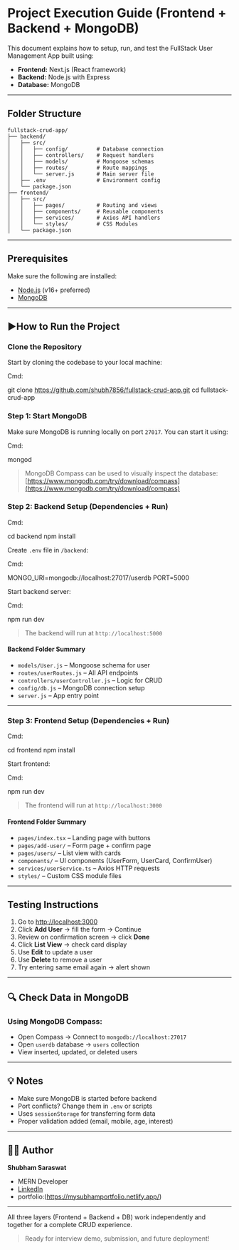 # Project Execution Guide (Frontend + Backend + MongoDB)

This document explains how to setup, run, and test the FullStack User Management App built using:

* **Frontend:** Next.js (React framework)
* **Backend:** Node.js with Express
* **Database:** MongoDB

---

## Folder Structure

```
fullstack-crud-app/
├── backend/
│   ├── src/
│   │   ├── config/         # Database connection
│   │   ├── controllers/    # Request handlers
│   │   ├── models/         # Mongoose schemas
│   │   ├── routes/         # Route mappings
│   │   └── server.js       # Main server file
│   ├── .env                # Environment config
│   └── package.json
├── frontend/
│   ├── src/
│   │   ├── pages/          # Routing and views
│   │   ├── components/     # Reusable components
│   │   ├── services/       # Axios API handlers
│   │   └── styles/         # CSS Modules
│   └── package.json
```

---

## Prerequisites

Make sure the following are installed:

* [Node.js](https://nodejs.org/) (v16+ preferred)
* [MongoDB](https://www.mongodb.com/try/download/community)

---

## ▶How to Run the Project

### Clone the Repository

Start by cloning the codebase to your local machine:

Cmd:

git clone https://github.com/shubh7856/fullstack-crud-app.git
cd fullstack-crud-app


### Step 1: Start MongoDB

Make sure MongoDB is running locally on port `27017`. You can start it using:

Cmd:

mongod

> MongoDB Compass can be used to visually inspect the database: [https://www.mongodb.com/try/download/compass](https://www.mongodb.com/try/download/compass)

### Step 2: Backend Setup (Dependencies + Run)

Cmd:

cd backend
npm install


Create `.env` file in `/backend`:

Cmd:

MONGO_URI=mongodb://localhost:27017/userdb
PORT=5000

Start backend server:

Cmd:

npm run dev

> The backend will run at `http://localhost:5000`

#### Backend Folder Summary

* `models/User.js` – Mongoose schema for user
* `routes/userRoutes.js` – All API endpoints
* `controllers/userController.js` – Logic for CRUD
* `config/db.js` – MongoDB connection setup
* `server.js` – App entry point

---

### Step 3: Frontend Setup (Dependencies + Run)

Cmd:

cd frontend
npm install


Start frontend:

Cmd:

npm run dev

> The frontend will run at `http://localhost:3000`

#### Frontend Folder Summary

* `pages/index.tsx` – Landing page with buttons
* `pages/add-user/` – Form page + confirm page
* `pages/users/` – List view with cards
* `components/` – UI components (UserForm, UserCard, ConfirmUser)
* `services/userService.ts` – Axios HTTP requests
* `styles/` – Custom CSS module files

---

## Testing Instructions

1. Go to [http://localhost:3000](http://localhost:3000)
2. Click **Add User** → fill the form → Continue
3. Review on confirmation screen → click **Done**
4. Click **List View** → check card display
5. Use **Edit** to update a user
6. Use **Delete** to remove a user
7. Try entering same email again → alert shown

---

## 🔍 Check Data in MongoDB

### Using MongoDB Compass:

* Open Compass → Connect to `mongodb://localhost:27017`
* Open `userdb` database → `users` collection
* View inserted, updated, or deleted users

---

## 💡 Notes

* Make sure MongoDB is started before backend
* Port conflicts? Change them in `.env` or scripts
* Uses `sessionStorage` for transferring form data
* Proper validation added (email, mobile, age, interest)

---

## 👨‍💻 Author

**Shubham Saraswat**

* MERN Developer
* [LinkedIn](https://www.linkedin.com/in/shubham-saraswat)
* portfolio:(https://mysubhamportfolio.netlify.app/)

---

All three layers (Frontend + Backend + DB) work independently and together for a complete CRUD experience.

> Ready for interview demo, submission, and future deployment!
